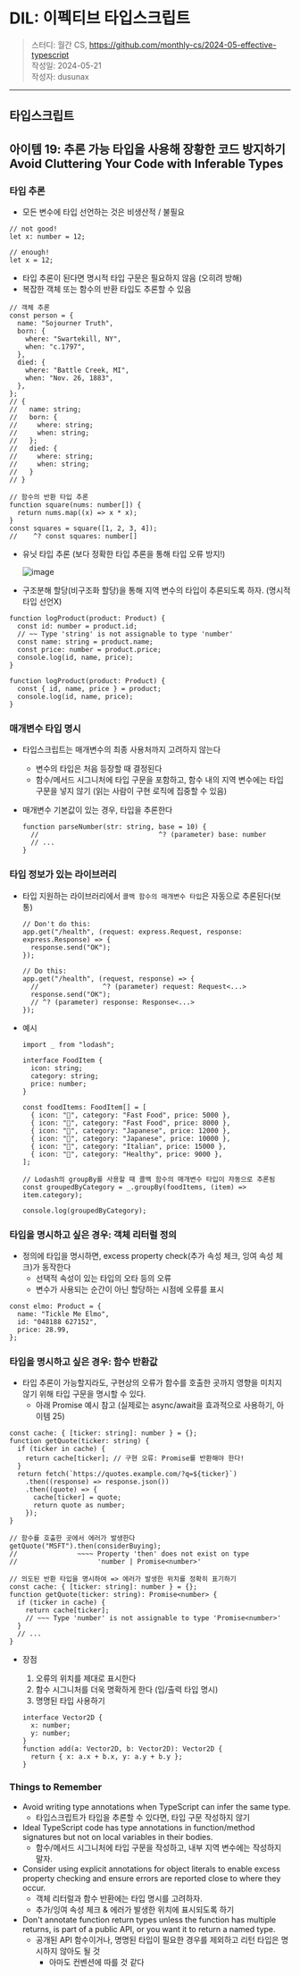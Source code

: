 # DIL: 이펙티브 타입스크립트

> 스터디: 월간 CS, https://github.com/monthly-cs/2024-05-effective-typescript  
> 작성일: 2024-05-21  
> 작성자: dusunax

---

## 타입스크립트

## 아이템 19: 추론 가능 타입을 사용해 장황한 코드 방지하기 Avoid Cluttering Your Code with Inferable Types

### 타입 추론

- 모든 변수에 타입 선언하는 것은 비생산적 / 불필요

```tsx
// not good!
let x: number = 12;

// enough!
let x = 12;
```

- 타입 추론이 된다면 명시적 타입 구문은 필요하지 않음 (오히려 방해)
- 복잡한 객체 또는 함수의 반환 타입도 추론할 수 있음

```tsx
// 객체 추론
const person = {
  name: "Sojourner Truth",
  born: {
    where: "Swartekill, NY",
    when: "c.1797",
  },
  died: {
    where: "Battle Creek, MI",
    when: "Nov. 26, 1883",
  },
};
// {
//   name: string;
//   born: {
//     where: string;
//     when: string;
//   };
//   died: {
//     where: string;
//     when: string;
//   }
// }

// 함수의 반환 타입 추론
function square(nums: number[]) {
  return nums.map((x) => x * x);
}
const squares = square([1, 2, 3, 4]);
//    ^? const squares: number[]
```

- 유닛 타입 추론 (보다 정확한 타입 추론을 통해 타입 오류 방지!)

  ![image](https://github.com/dusunax/blog/assets/94776135/1a487833-ab48-4f6c-9cd9-1645b1ce8d4a)

- 구조분해 할당(비구조화 할당)을 통해 지역 변수의 타입이 추론되도록 하자. (명시적 타입 선언X)

```tsx
function logProduct(product: Product) {
  const id: number = product.id;
  // ~~ Type 'string' is not assignable to type 'number'
  const name: string = product.name;
  const price: number = product.price;
  console.log(id, name, price);
}

function logProduct(product: Product) {
  const { id, name, price } = product;
  console.log(id, name, price);
}
```

### 매개변수 타입 명시

- 타입스크립트는 매개변수의 최종 사용처까지 고려하지 않는다
  - 변수의 타입은 처음 등장할 때 결정된다
  - 함수/메서드 시그니처에 타입 구문을 포함하고, 함수 내의 지역 변수에는 타입 구문을 넣지 않기 (읽는 사람이 구현 로직에 집중할 수 있음)
- 매개변수 기본값이 있는 경우, 타입을 추론한다

  ```tsx
  function parseNumber(str: string, base = 10) {
    //                              ^? (parameter) base: number
    // ...
  }
  ```

### 타입 정보가 있는 라이브러리

- 타입 지원하는 라이브러리에서 `콜백 함수의 매개변수 타입`은 자동으로 추론된다(보통)

  ```tsx
  // Don't do this:
  app.get("/health", (request: express.Request, response: express.Response) => {
    response.send("OK");
  });

  // Do this:
  app.get("/health", (request, response) => {
    //                ^? (parameter) request: Request<...>
    response.send("OK");
    // ^? (parameter) response: Response<...>
  });
  ```

- 예시

  ```tsx
  import _ from "lodash";

  interface FoodItem {
    icon: string;
    category: string;
    price: number;
  }

  const foodItems: FoodItem[] = [
    { icon: "🍔", category: "Fast Food", price: 5000 },
    { icon: "🍕", category: "Fast Food", price: 8000 },
    { icon: "🍣", category: "Japanese", price: 12000 },
    { icon: "🍜", category: "Japanese", price: 10000 },
    { icon: "🍝", category: "Italian", price: 15000 },
    { icon: "🥗", category: "Healthy", price: 9000 },
  ];

  // Lodash의 groupBy를 사용할 때 콜백 함수의 매개변수 타입이 자동으로 추론됨
  const groupedByCategory = _.groupBy(foodItems, (item) => item.category);

  console.log(groupedByCategory);
  ```

### 타입을 명시하고 싶은 경우: 객체 리터럴 정의

- 정의에 타입을 명시하면, excess property check(추가 속성 체크, 잉여 속성 체크)가 동작한다
  - 선택적 속성이 있는 타입의 오타 등의 오류
  - 변수가 사용되는 순간이 아닌 할당하는 시점에 오류를 표시

```tsx
const elmo: Product = {
  name: "Tickle Me Elmo",
  id: "048188 627152",
  price: 28.99,
};
```

### 타입을 명시하고 싶은 경우: 함수 반환값

- 타입 추론이 가능할지라도, 구현상의 오류가 함수를 호출한 곳까지 영향을 미치지 않기 위해 타입 구문을 명시할 수 있다.
  - 아래 Promise 예시 참고 (실제로는 async/await을 효과적으로 사용하기, 아이템 25)

```tsx
const cache: { [ticker: string]: number } = {};
function getQuote(ticker: string) {
  if (ticker in cache) {
    return cache[ticker]; // 구현 오류: Promise를 반환해야 한다!
  }
  return fetch(`https://quotes.example.com/?q=${ticker}`)
    .then((response) => response.json())
    .then((quote) => {
      cache[ticker] = quote;
      return quote as number;
    });
}

// 함수를 호출한 곳에서 에러가 발생한다
getQuote("MSFT").then(considerBuying);
//               ~~~~ Property 'then' does not exist on type
//                    'number | Promise<number>'

// 의도된 반환 타입을 명시하여 => 에러가 발생한 위치를 정확히 표기하기
const cache: { [ticker: string]: number } = {};
function getQuote(ticker: string): Promise<number> {
  if (ticker in cache) {
    return cache[ticker];
    // ~~~ Type 'number' is not assignable to type 'Promise<number>'
  }
  // ...
}
```

- 장점

  1. 오류의 위치를 제대로 표시한다
  2. 함수 시그니처를 더욱 명확하게 한다 (입/출력 타입 명시)
  3. 명명된 타입 사용하기

  ```tsx
  interface Vector2D {
    x: number;
    y: number;
  }
  function add(a: Vector2D, b: Vector2D): Vector2D {
    return { x: a.x + b.x, y: a.y + b.y };
  }
  ```

### Things to Remember

- Avoid writing type annotations when TypeScript can infer the same type.
  - 타입스크립트가 타입을 추론할 수 있다면, 타입 구문 작성하지 않기
- Ideal TypeScript code has type annotations in function/method signatures but not on local variables in their bodies.
  - 함수/메서드 시그니처에 타입 구문을 작성하고, 내부 지역 변수에는 작성하지 말자.
- Consider using explicit annotations for object literals to enable excess property checking and ensure errors are reported close to where they occur.
  - 객체 리터럴과 함수 반환에는 타입 명시를 고려하자.
  - 추가/잉여 속성 체크 & 에러가 발생한 위치에 표시되도록 하기
- Don't annotate function return types unless the function has multiple returns, is part of a public API, or you want it to return a named type.
  - 공개된 API 함수이거나, 명명된 타입이 필요한 경우를 제외하고 리턴 타입은 명시하지 않아도 될 것
    - 아마도 컨벤션에 따를 것 같다
